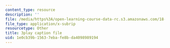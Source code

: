 ```yaml
---
content_type: resource
description: ''
file: /media/https%3A/open-learning-course-data-rc.s3.amazonaws.com/18-01-single-variable-calculus-fall-2006/1e0cb39b15637ebafe8bda4098989194_JXPe2J069c.srt
file_type: application/x-subrip
resourcetype: Other
title: 3play caption file
uid: 1e0cb39b-1563-7eba-fe8b-da4098989194
---
```

